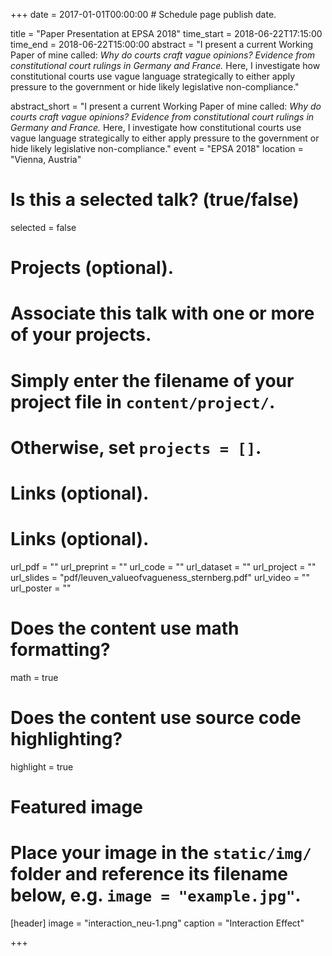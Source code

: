 +++
date = 2017-01-01T00:00:00  # Schedule page publish date.

title = "Paper Presentation at EPSA 2018"
time_start = 2018-06-22T17:15:00
time_end = 2018-06-22T15:00:00
abstract = "I present a current Working Paper of mine called: *Why do courts craft vague opinions? Evidence from constitutional court rulings in Germany and France.* Here, I investigate how constitutional courts use vague language strategically to either apply pressure to the government or hide likely legislative non-compliance."

abstract_short = "I present a current Working Paper of mine called: *Why do courts craft vague opinions? Evidence from constitutional court rulings in Germany and France.* Here, I investigate how constitutional courts use vague language strategically to either apply pressure to the government or hide likely legislative non-compliance."
event = "EPSA 2018"
location = "Vienna, Austria"

# Is this a selected talk? (true/false)
selected = false

# Projects (optional).
#   Associate this talk with one or more of your projects.
#   Simply enter the filename of your project file in `content/project/`.
#   Otherwise, set `projects = []`.


# Links (optional).

# Links (optional).
url_pdf = ""
url_preprint = ""
url_code = ""
url_dataset = ""
url_project = ""
url_slides = "pdf/leuven_valueofvagueness_sternberg.pdf"
url_video = ""
url_poster = ""


# Does the content use math formatting?
math = true

# Does the content use source code highlighting?
highlight = true

# Featured image
# Place your image in the `static/img/` folder and reference its filename below, e.g. `image = "example.jpg"`.
[header]
image = "interaction_neu-1.png"
caption = "Interaction Effect"

+++